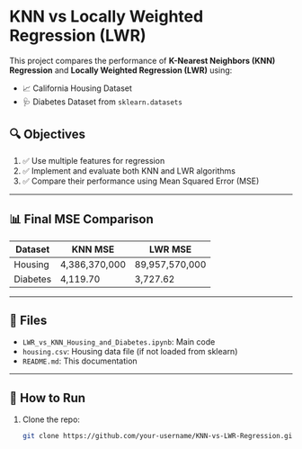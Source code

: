 # KNN vs Locally Weighted Regression (LWR)

This project compares the performance of **K-Nearest Neighbors (KNN) Regression** and **Locally Weighted Regression (LWR)** using:

- 📈 California Housing Dataset
- 🩺 Diabetes Dataset from `sklearn.datasets`

## 🔍 Objectives

1. ✅ Use multiple features for regression
2. ✅ Implement and evaluate both KNN and LWR algorithms
3. ✅ Compare their performance using Mean Squared Error (MSE)

---

## 📊 Final MSE Comparison

| Dataset   | KNN MSE         | LWR MSE         |
|-----------|------------------|------------------|
| Housing   | 4,386,370,000    | 89,957,570,000   |
| Diabetes  | 4,119.70         | 3,727.62         |

---

## 📂 Files

- `LWR_vs_KNN_Housing_and_Diabetes.ipynb`: Main code
- `housing.csv`: Housing data file (if not loaded from sklearn)
- `README.md`: This documentation

---

## 🚀 How to Run

1. Clone the repo:
   ```bash
   git clone https://github.com/your-username/KNN-vs-LWR-Regression.git
